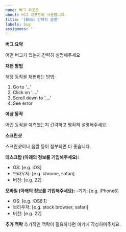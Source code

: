 ```yaml
---
name: 버그 리포트
about: 버그 리포트에 사용합니다.
title: '[BUG] 간략히 설명'
labels: bug
assignees: ''
---
```


**버그 요약**

어떤 버그가 있는지 간략히 설명해주세요

**재현 방법**

해당 동작을 재현하는 방법:

1. Go to '...'
2. Click on '....'
3. Scroll down to '....'
4. See error

**예상 동작**

어떤 동작을 예측했는지 간략하고 명확히 설명해주세요.

**스크린샷**

스크린샷이나 움짤 등이 첨부되면 더 좋습니다.

**데스크탑 (아래의 정보를 기입해주세요):**

- OS: [e.g. iOS]
- 브라우저: [e.g. chrome, safari]
- 버전: [e.g. 22]

**모바일 (아래의 정보를 기입해주세요):** -기기: [e.g. iPhone6]

- OS: [e.g. iOS8.1]
- 브라우저: [e.g. stock browser, safari]
- 버전: [e.g. 22]

**추가 맥락** 추가적인 맥락이 필요하다면 여기에 작성하여주세요.
